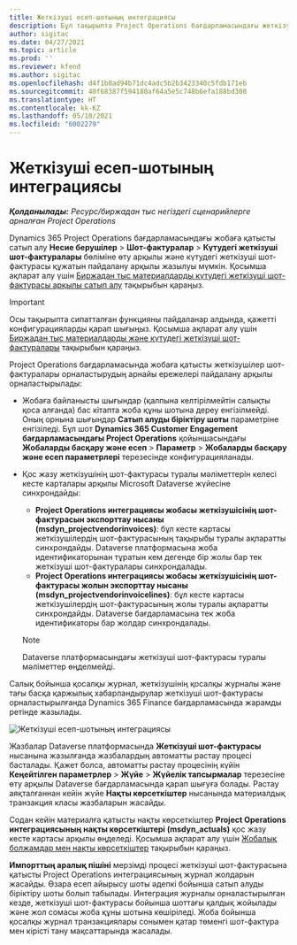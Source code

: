 ```yaml
---
title: Жеткізуші есеп-шотының интеграциясы
description: Бұл тақырыпта Project Operations бағдарламасындағы жеткізуші шот-фактурасының интеграциясы туралы ақпарат берілген.
author: sigitac
ms.date: 04/27/2021
ms.topic: article
ms.prod: ''
ms.reviewer: kfend
ms.author: sigitac
ms.openlocfilehash: d4f1b0ad94b71dc4adc5b2b3423340c5fdb171eb
ms.sourcegitcommit: 40f68387f594180af64a5e5c748b6efa188bd300
ms.translationtype: HT
ms.contentlocale: kk-KZ
ms.lasthandoff: 05/10/2021
ms.locfileid: "6002279"
---
```

# <a name="vendor-invoice-integration"></a>Жеткізуші есеп-шотының интеграциясы

_**Қолданылады:** Ресурс/биржадан тыс негіздегі сценарийлерге арналған Project Operations_

Dynamics 365 Project Operations бағдарламасындағы жобаға қатысты сатып алу **Несие берушілер** > **Шот-фактуралар** > **Күтудегі жеткізуші шот-фактуралары** бөліміне өту арқылы және күтудегі жеткізуші шот-фактурасы құжатын пайдалану арқылы жазылуы мүмкін. Қосымша ақпарат алу үшін [Биржадан тыс материалдарды күтудегі жеткізуші шот-фактурасы арқылы сатып алу](../procurement/pending-vendor-invoices.md) тақырыбын қараңыз.

> [!IMPORTANT]
> Осы тақырыпта сипатталған функцияны пайдаланар алдында, қажетті конфигурацияларды қарап шығыңыз. Қосымша ақпарат алу үшін [Биржадан тыс материалдарды және күтудегі жеткізуші шот-фактуралары](../procurement/configure-materials-nonstocked.md) тақырыбын қараңыз.

Project Operations бағдарламасында жобаға қатысты жеткізушілер шот-фактуралары орналастырудың арнайы ережелері пайдалану арқылы орналастырылады:

- Жобаға байланысты шығындар (қалпына келтірілмейтін салықты қоса алғанда) бас кітапта жоба құны шотына дереу енгізілмейді. Оның орнына шығындар **Сатып алуды біріктіру шоты** параметріне енгізіледі. Бұл шот **Dynamics 365 Customer Engagement бағдарламасындағы Project Operations** қойыншасындағы **Жобаларды басқару және есеп** > **Параметр** > **Жобаларды басқару және есеп параметрлері** терезесінде конфигурацияланады.
- Қос жазу жеткізушінің шот-фактурасы туралы мәліметтерін келесі кесте карталары арқылы Microsoft Dataverse жүйесіне синхрондайды:

     - **Project Operations интеграциясы жобасы жеткізушісінің шот-фактурасын экспорттау нысаны (msdyn_projectvendorinvoices)**: бұл кесте картасы жеткізушілердің шот-фактурасының тақырыбы туралы ақпаратты синхрондайды. Dataverse платформасына жоба идентификаторынан тұратын кем дегенде бір жолы бар тек жеткізуші шот-фактуралары синхрондалады.
     - **Project Operations интеграциясы жобасы жеткізушісінің шот-фактурасы жолын экспорттау нысаны (msdyn_projectvendorinvoicelines)**: бұл кесте картасы жеткізушілердің шот-фактурасының жолы туралы ақпаратты синхрондайды. Dataverse бағдарламасына тек жоба идентификаторы бар жолдар синхрондалады.

     > [!NOTE]
     > Dataverse платформасындағы жеткізуші шот-фактурасы туралы мәліметтер өңделмейді.

Салық бойынша қосалқы журнал, жеткізушінің қосалқы журналы және тағы басқа қаржылық хабарландырулар жеткізуші шот-фактурасы орналастырылғанда Dynamics 365 Finance бағдарламасында жарамды ретінде жазылады.

![Жеткізуші есеп-шотының интеграциясы](media/DW7VendorInvoice.png)

Жазбалар Dataverse платформасында **Жеткізуші шот-фактурасы** нысанына жазылғанда жазбалардың автоматты растау процесі басталады. Қажет болса, автоматты растау процесінің күйін **Кеңейтілген параметрлер** > **Жүйе** > **Жүйелік тапсырмалар** терезесіне өту арқылы Dataverse бағдарламасында қарап шығуға болады. Растау аяқталғаннан кейін жүйе **Нақты көрсеткіштер** нысанында материалдық транзакция класы жазбаларын жасайды.

Содан кейін материалға қатысты нақты көрсеткіштер **Project Operations интеграциясының нақты көрсеткіштері (msdyn_actuals)** қос жазу кесте картасы арқылы өңделеді. Қосымша ақпарат алу үшін [Жобалық болжамдар мен нақты көрсеткіштер](resource-dual-write-estimates-actuals.md) тақырыбын қараңыз.

**Импорттың аралық пішіні** мерзімді процесі жеткізуші шот-фактурасына қатысты Project Operations интеграциясының журнал жолдарын жасайды. Өзара есеп айырысу шоты әдепкі бойынша сатып алуды біріктіру шоты болып табылады. Интеграция журналы орналастырылған кезде, жеткізуші шот-фактурасы бойынша шоттағы қалдық жойылады және жол сомасы жоба құны шотына көшіріледі. Жоба бойынша қосалқы журнал транзакциялары сонымен қатар төменгі шот-фактура мен кірісті тану мақсаттарында жасалады.
